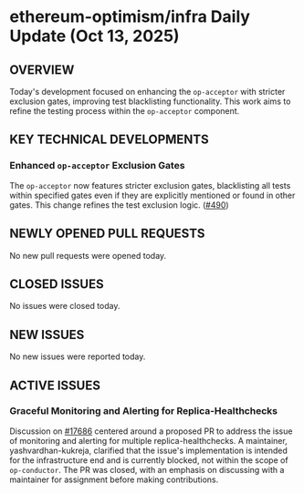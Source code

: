 # ethereum-optimism/infra Daily Update (Oct 13, 2025)
## OVERVIEW 
Today's development focused on enhancing the `op-acceptor` with stricter exclusion gates, improving test blacklisting functionality. This work aims to refine the testing process within the `op-acceptor` component.

## KEY TECHNICAL DEVELOPMENTS

### Enhanced `op-acceptor` Exclusion Gates
The `op-acceptor` now features stricter exclusion gates, blacklisting all tests within specified gates even if they are explicitly mentioned or found in other gates. This change refines the test exclusion logic. ([#490](https://github.com/ethereum-optimism/infra/pull/490))

## NEWLY OPENED PULL REQUESTS
No new pull requests were opened today.

## CLOSED ISSUES
No issues were closed today.

## NEW ISSUES
No new issues were reported today.

## ACTIVE ISSUES
### Graceful Monitoring and Alerting for Replica-Healthchecks
Discussion on [#17686](https://github.com/ethereum-optimism/infra/issues/17686) centered around a proposed PR to address the issue of monitoring and alerting for multiple replica-healthchecks. A maintainer, yashvardhan-kukreja, clarified that the issue's implementation is intended for the infrastructure end and is currently blocked, not within the scope of `op-conductor`. The PR was closed, with an emphasis on discussing with a maintainer for assignment before making contributions.